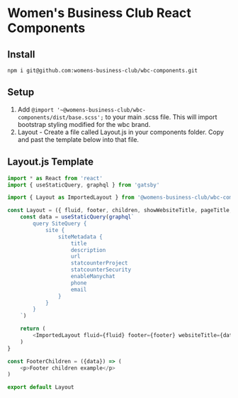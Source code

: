 # Women's Business Club React Components

## Install
```
npm i git@github.com:womens-business-club/wbc-components.git
```

## Setup
1. Add `@import '~@womens-business-club/wbc-components/dist/base.scss';` to your main .scss file. This will import bootstrap styling modified for the wbc brand.
2. Layout - Create a file called Layout.js in your components folder. Copy and past the template below into that file.



## Layout.js Template
```js
import * as React from 'react'
import { useStaticQuery, graphql } from 'gatsby'

import { Layout as ImportedLayout } from '@womens-business-club/wbc-components'

const Layout = ({ fluid, footer, children, showWebsiteTitle, pageTitle, jumbotronBg, navBg, navBrandImage, style }) => {
    const data = useStaticQuery(graphql`
        query SiteQuery {
            site {
                siteMetadata {
                    title
                    description
                    url
                    statcounterProject
                    statcounterSecurity
                    enableManychat
                    phone
                    email
                }
            }
        }
    `)

    return (
        <ImportedLayout fluid={fluid} footer={footer} websiteTitle={data.site.siteMetadata.title} showWebsiteTitle={showWebsiteTitle} pageTitle={pageTitle} jumbotronBg={jumbotronBg} style={style} navBg={navBg} navBorder={navBorder} navBrandImage={navBrandImage} footerChildren={<FooterChildren data={data} />} seoDescription={data.site.siteMetadata.description} seoUrl={data.site.siteMetadata.url} seoStatcounterProject={data.site.siteMetadata.statcounterProject} statcounterSecurity={data.site.siteMetadata.statcounterSecurity} seoEnableManychat={data.site.siteMetadata.enableManychat} footerEmail={data.site.siteMetadata.email} footerPhone={data.site.siteMetadata.phone}>{children}</ImportedLayout>
    )
}

const FooterChildren = ({data}) => (
    <p>Footer children example</p>
)

export default Layout

```
